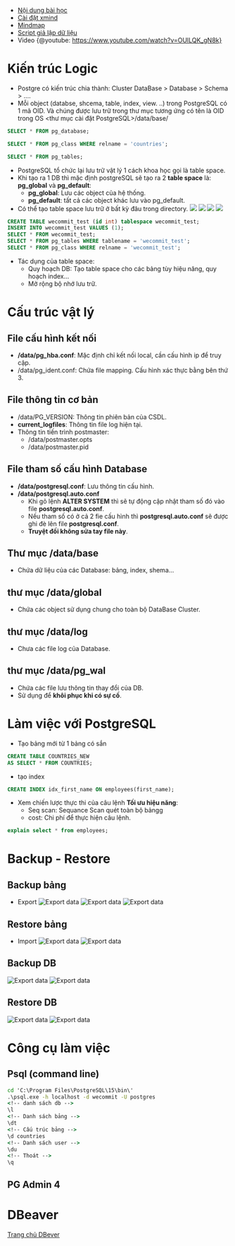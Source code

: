 - [Nội dung bài học](https://wecommit.com.vn/mindmap-kien-thuc-postgresql-1h30ph/)
- [Cài đặt xmind](https://xmind.app/)
- [Mindmap](https://drive.google.com/file/d/1r9kYB-IGqz8nG01o971d3d2NR5C9kUQg/view)
- [Script giả lập dữ liệu](https://drive.google.com/file/d/1r9kYB-IGqz8nG01o971d3d2NR5C9kUQg/view)
- Video
{@youtube: <https://www.youtube.com/watch?v=OUlLQK_gN8k}>

# Kiến trúc Logic

- Postgre có kiến trúc chia thành: Cluster DataBase > Database > Schema > ....
- Mỗi object (databse, shcema, table, index, view.
..) trong PostgreSQL có 1 mã OID. Và chúng được lưu trữ trong thư mục tương ứng có tên là OID trong OS <thư mục cài đặt PostgreSQL>/data/base/<OID></OID>

``` SQL
SELECT * FROM pg_database;

SELECT * FROM pg_class WHERE relname = 'countries';

SELECT * FROM pg_tables;
```

- PostgreSQL tổ chức lại lưu trữ vật lý 1 cách khoa học gọi là table space.
- Khi tạo ra 1 DB thì mặc định postgreSQL sẽ tạo ra 2 **table space** là: **pg_global** và **pg_default**:
  - **pg_global**: Lưu các object của hệ thống.
  - **pg_default**: tất cả các object khác lưu vào pg_default.
- Có thể tạo table space lưu trữ ở bất kỳ đâu trong directory.
![](images/create-table-space1.png)
![](images/create-table-space2.png)
![](images/create-table-space3.png)
![](images/create-table-space4.png)

``` SQL
CREATE TABLE wecommit_test (id int) tablespace wecommit_test;
INSERT INTO wecommit_test VALUES (1);
SELECT * FROM wecommit_test;
SELECT * FROM pg_tables WHERE tablename = 'wecommit_test';
SELECT * FROM pg_class WHERE relname = 'wecommit_test';
```

- Tác dụng của table space:
  - Quy hoạch DB: Tạo table space cho các bảng tùy hiệu năng, quy hoạch index...
  - Mở rộng bộ nhớ lưu trữ.

# Cấu trúc vật lý

## File cấu hình kết nối

- **/data/pg_hba.conf**: Mặc định chỉ kết nối local, cần cấu hình ip để truy cập.
- /data/pg_ident.conf: Chứa file mapping. Cấu hình xác thực bằng bên thứ 3.

## File thông tin cơ bản

- /data/PG_VERSION: Thông tin phiên bản của CSDL.
- **current_logfiles**: Thông tin file log hiện tại.
- Thông tin tiến trình postmaster:
  - /data/postmaster.opts
  - /data/postmaster.pid

## File tham số cấu hình Database

- **/data/postgresql.conf**: Lưu thông tin cấu hình.
- **/data/postgresql.auto.conf**
  - Khi gõ lệnh **ALTER SYSTEM**  thì sẽ tự động cập nhật tham số đó vào file **postgresql.auto.conf**.
  - Nếu tham số có ở cả 2 fie cấu hình thì **postgresql.auto.conf** sẽ được ghi đè lên file **postgresql.conf**.
  - **Truyệt đối không sửa tay file này**.

## Thư mục /data/base

- Chứa dữ liệu của các Database: bảng, index, shema...

## thư mục /data/global

- Chứa các object sử dụng chung cho toàn bộ DataBase Cluster.

## thư mục /data/log

- Chưa các file log của Database.

## thư mục /data/pg_wal

- Chứa các file lưu thông tin thay đổi của DB.
- Sử dụng để **khôi phục khi có sự cố**.

# Làm việc với PostgreSQL

- Tạo bảng mới từ 1 bảng có sắn

``` SQL
CREATE TABLE COUNTRIES_NEW
AS SELECT * FROM COUNTRIES;
```

- tạo index

``` SQL
CREATE INDEX idx_first_name ON employees(first_name);
```

- Xem chiến lược thực thi của câu lệnh **Tối ưu hiệu năng**:
  - Seq scan: Sequance Scan quét toàn bộ bảngg
  - cost: Chi phí để thực hiện câu lệnh.

``` SQL
explain select * from employees;
```

# Backup - Restore

## Backup bảng

- Export
![Export data](images/backup-table1.png)
![Export data](images/backup-table2.png)
![Export data](images/backup-table3.png)

## Restore bảng

- Import
![Export data](images/restore-table1.png)
![Export data](images/restore-table2.png)

## Backup DB

![Export data](images/backup-db1.png)
![Export data](images/backup-db2.png)

## Restore DB

![Export data](images/restore-db1.png)
![Export data](images/restore-db2.png)

# Công cụ làm việc

## Psql (command line)

``` cmd
cd 'C:\Program Files\PostgreSQL\15\bin\'
.\psql.exe -h localhost -d wecommit -U postgres
<!-- danh sách db -->
\l
<!-- Danh sách bảng -->
\dt
<!-- Cấu trúc bảng -->
\d countries
<!-- Danh sách user -->
\du
<!-- Thoát -->
\q
```

## PG Admin 4

# DBeaver

[Trang chủ DBever](https://dbeaver.io/)
